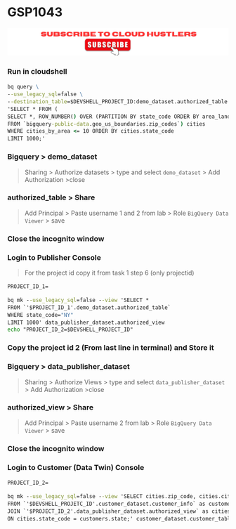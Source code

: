 # GSP1043
[![](https://github.com/CodingWithHardik/CodingWithHardik/blob/main/img/subscribe_button.png)](https://www.youtube.com/@CloudHustlers)
### Run in cloudshell
```cmd
bq query \
--use_legacy_sql=false \
--destination_table=$DEVSHELL_PROJECT_ID:demo_dataset.authorized_table \
'SELECT * FROM (
SELECT *, ROW_NUMBER() OVER (PARTITION BY state_code ORDER BY area_land_meters DESC) AS cities_by_area
FROM `bigquery-public-data.geo_us_boundaries.zip_codes`) cities
WHERE cities_by_area <= 10 ORDER BY cities.state_code
LIMIT 1000;'
```
### Bigquery > demo_dataset
> Sharing > Authorize datasets > type and select ```demo_dataset``` > Add Authorization >close

### authorized_table > Share
> Add Principal > Paste username 1 and 2 from lab > Role ```BigQuery Data Viewer``` > save
### Close the incognito window
### Login to Publisher Console 
> For the project id copy it from task 1 step 6 (only projectid)
```cmd
PROJECT_ID_1=
```
```cmd
bq mk --use_legacy_sql=false --view 'SELECT *
FROM `'$PROJECT_ID_1'.demo_dataset.authorized_table`
WHERE state_code="NY"
LIMIT 1000' data_publisher_dataset.authorized_view
echo "PROJECT_ID_2=$DEVSHELL_PROJECT_ID"
```
### Copy the project id 2 (From last line in terminal) and Store it
### Bigquery > data_publisher_dataset
> Sharing > Authorize Views > type and select ```data_publisher_dataset``` > Add Authorization >close
### authorized_view > Share
>Add Principal > Paste username 2 from lab > Role ```BigQuery Data Viewer``` > save
### Close the incognito window
### Login to Customer (Data Twin) Console 
```cmd
PROJECT_ID_2=
```
```cmd
bq mk --use_legacy_sql=false --view 'SELECT cities.zip_code, cities.city, cities.state_code, customers.last_name, customers.first_name
FROM `'$DEVSHELL_PROJETC_ID'.customer_dataset.customer_info` as customers
JOIN `'$PROJECT_ID_2'.data_publisher_dataset.authorized_view` as cities
ON cities.state_code = customers.state;' customer_dataset.customer_table
```
